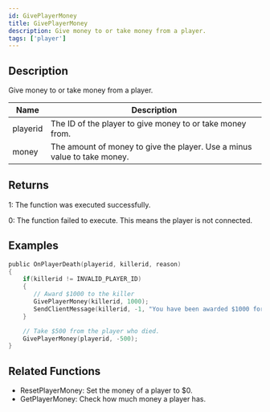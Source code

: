 ```yaml
---
id: GivePlayerMoney
title: GivePlayerMoney
description: Give money to or take money from a player.
tags: ['player']
---
```


<TagLinks />

## Description

Give money to or take money from a player.


| Name | Description |
|------|-------------|
|playerid | The ID of the player to give money to or take money from.|
|money | The amount of money to give the player. Use a minus value to take money.|


## Returns

 1: The function was executed successfully. 

 0: The function failed to execute. This means the player is not connected.


## Examples


```c
public OnPlayerDeath(playerid, killerid, reason)
{
    if(killerid != INVALID_PLAYER_ID)
    {
       // Award $1000 to the killer
       GivePlayerMoney(killerid, 1000);
       SendClientMessage(killerid, -1, "You have been awarded $1000 for the kill.");
    }

    // Take $500 from the player who died.
    GivePlayerMoney(playerid, -500);
}
```


## Related Functions


-  ResetPlayerMoney: Set the money of a player to $0.
-  GetPlayerMoney: Check how much money a player has.